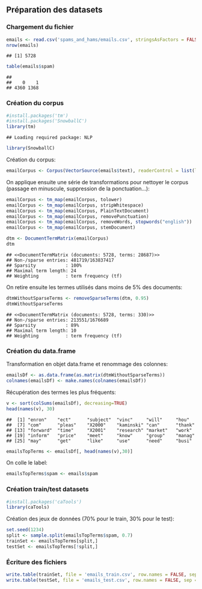 ## Préparation des datasets

### Chargement du fichier


```r
emails <- read.csv('spams_and_hams/emails.csv', stringsAsFactors = FALSE)
nrow(emails)
```

```
## [1] 5728
```

```r
table(emails$spam)
```

```
## 
##    0    1 
## 4360 1368
```

### Création du corpus


```r
#install.packages('tm')
#install.packages('SnowballC')
library(tm)
```

```
## Loading required package: NLP
```

```r
library(SnowballC)
```

Création du corpus:

```r
emailCorpus <- Corpus(VectorSource(emails$text), readerControl = list(language = 'en'))
```

On applique ensuite une série de transformations pour nettoyer le corpus (passage en minuscule, 
suppression de la ponctuation...):

```r
emailCorpus <- tm_map(emailCorpus, tolower)
emailCorpus <- tm_map(emailCorpus, stripWhitespace)
emailCorpus <- tm_map(emailCorpus, PlainTextDocument)
emailCorpus <- tm_map(emailCorpus, removePunctuation)
emailCorpus <- tm_map(emailCorpus, removeWords, stopwords("english"))
emailCorpus <- tm_map(emailCorpus, stemDocument)
```


```r
dtm <- DocumentTermMatrix(emailCorpus)
dtm
```

```
## <<DocumentTermMatrix (documents: 5728, terms: 28687)>>
## Non-/sparse entries: 481719/163837417
## Sparsity           : 100%
## Maximal term length: 24
## Weighting          : term frequency (tf)
```

On retire ensuite les termes utilisés dans moins de 5% des documents:

```r
dtmWithoutSparseTerms <- removeSparseTerms(dtm, 0.95)
dtmWithoutSparseTerms
```

```
## <<DocumentTermMatrix (documents: 5728, terms: 330)>>
## Non-/sparse entries: 213551/1676689
## Sparsity           : 89%
## Maximal term length: 10
## Weighting          : term frequency (tf)
```

### Création du data.frame

Transformation en objet data.frame et renommage des colonnes:

```r
emailsDf <- as.data.frame(as.matrix(dtmWithoutSparseTerms))
colnames(emailsDf) <- make.names(colnames(emailsDf))
```

Récupération des termes les plus fréquents:

```r
v <- sort(colSums(emailsDf), decreasing=TRUE)
head(names(v), 30)
```

```
##  [1] "enron"    "ect"      "subject"  "vinc"     "will"     "hou"     
##  [7] "com"      "pleas"    "X2000"    "kaminski" "can"      "thank"   
## [13] "forward"  "time"     "X2001"    "research" "market"   "work"    
## [19] "inform"   "price"    "meet"     "know"     "group"    "manag"   
## [25] "may"      "get"      "like"     "use"      "need"     "busi"
```


```r
emailsTopTerms <- emailsDf[, head(names(v),30)]
```

On colle le label:

```r
emailsTopTerms$spam <- emails$spam
```

### Création train/test datasets


```r
#install.packages('caTools')
library(caTools)
```

Création des jeux de données (70% pour le train, 30% pour le test):

```r
set.seed(1234)
split <- sample.split(emailsTopTerms$spam, 0.7)
trainSet <- emailsTopTerms[split,]
testSet <- emailsTopTerms[!split,]
```

### Écriture des fichiers


```r
write.table(trainSet, file = 'emails_train.csv', row.names = FALSE, sep = ',', quote = FALSE, append = FALSE)
write.table(testSet, file = 'emails_test.csv', row.names = FALSE, sep = ',', quote = FALSE, append = FALSE)
```
